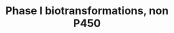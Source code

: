 ---
annotations:
- type: Pathway Ontology
  value: cytochrome P450-independent phase I biotransformation pathway
authors:
- MaintBot
- Khanspers
- Fehrhart
- Mkutmon
description: This pathway lists several phase 1 biotransformations and their related
  enzymes.
last-edited: 2019-09-17
organisms:
- Equus caballus
redirect_from:
- /index.php/Pathway:WP1213
- /instance/WP1213
schema-jsonld:
- '@context': https://schema.org/
  '@id': https://wikipathways.github.io/pathways/WP1213.html
  '@type': Dataset
  creator:
    '@type': Organization
    name: WikiPathways
  description: This pathway lists several phase 1 biotransformations and their related
    enzymes.
  keywords:
  - PON2
  - thio esters
  - PON1
  - LIPA
  - carboxylic acid esters
  - Phosphoric acid esters
  - CES2
  - CES1
  - amides
  - CES5A
  - ESD
  - PON3
  license: CC0
  name: Phase I biotransformations, non P450
seo: CreativeWork
title: Phase I biotransformations, non P450
wpid: WP1213
---